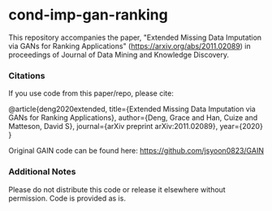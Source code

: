# cond-imp-gan-ranking


This repository accompanies the paper, "Extended Missing Data Imputation via GANs for Ranking Applications" (https://arxiv.org/abs/2011.02089) in proceedings of Journal of Data Mining and Knowledge Discovery.


### Citations
If you use code from this paper/repo, please cite:

@article{deng2020extended,
  title={Extended Missing Data Imputation via GANs for Ranking Applications},
  author={Deng, Grace and Han, Cuize and Matteson, David S},
  journal={arXiv preprint arXiv:2011.02089},
  year={2020}
}

Original GAIN code can be found here: https://github.com/jsyoon0823/GAIN


### Additional Notes
Please do not distribute this code or release it elsewhere without permission. Code is provided as is.
